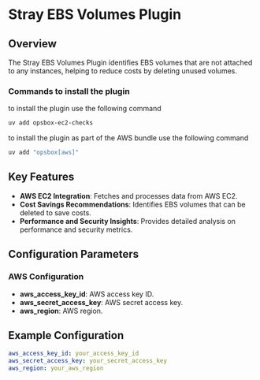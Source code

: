 # Stray EBS Volumes Plugin

## Overview

The Stray EBS Volumes Plugin identifies EBS volumes that are not attached to any instances, helping to reduce costs by deleting unused volumes.

### Commands to install the plugin
to install the plugin use the following command
```bash
uv add opsbox-ec2-checks
```
to install the plugin as part of the AWS bundle use the following command
```bash
uv add "opsbox[aws]"
```

## Key Features

- **AWS EC2 Integration**: Fetches and processes data from AWS EC2.
- **Cost Savings Recommendations**: Identifies EBS volumes that can be deleted to save costs.
- **Performance and Security Insights**: Provides detailed analysis on performance and security metrics.

## Configuration Parameters

### AWS Configuration

- **aws_access_key_id**: AWS access key ID.
- **aws_secret_access_key**: AWS secret access key.
- **aws_region**: AWS region.

## Example Configuration

```yaml
aws_access_key_id: your_access_key_id
aws_secret_access_key: your_secret_access_key
aws_region: your_aws_region
```